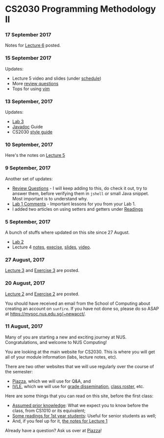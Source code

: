 # CS2030 Programming Methodology II

### 17 September 2017

Notes for [Lecture 6](lec6.md) posted.

### 15 September 2017

Updates:
- Lecture 5 video and slides (under [schedule](schedule.md))
- More [review questions](reviews.md)
- Tops for using [vim](vim.md)

### 13 September, 2017
Updates:

- [Lab 3](lab3.md)
- [Javadoc](javadoc.md) Guide
- CS2030 [style guide](style.md)

### 10 September, 2017

Here's the notes on [Lecture 5](lec5.md)

### 9 September, 2017

Another set of updates:

- [Review Questions](reviews.md) -  I will keep adding to this, do check it out, try to answer them, before verifying them in `jshell` or small Java snippet.  Most important is to understand why.
- [Lab 1 Comments](lab01-comments.md) - Important lessons for you from your Lab 1.
- I added two articles on using setters and getters under [Readings](readings.md)

### 5 September, 2017

A bunch of stuffs where updated on this site since 27 August.

- [Lab 2](lab2.md)
- Lecture 4 [notes](lec4.md), [execise](exercise4.md), [slides](https://www.comp.nus.edu.sg/~cs2030/1718-s1/cs2030-lec4.pdf), [video](https://vimeo.com/232615561).

### 27 August, 2017

[Lecture 3](lec3.md) and [Exercise 3](exercise3.md) are posted.  

### 20 August, 2017

[Lecture 2](lec2.md) and [Exercise 2](exercise2.md) are posted.  

You should have received an email from the School of Computing about creating an account on `sunfire`.  If you have not done so, please do so ASAP at https://mysoc.nus.edu.sg/~newacct/.

### 11 August, 2017

Many of you are starting a new and exciting journey at NUS.  Congratulations, and welcome to NUS Computing!

You are looking at the main website for CS2030.  This is where you will get all of your module information (labs, lecture notes, etc).  

There are two other websites that we will use regularly over the course of the semester:

- [Piazza](https://piazza.com/class/j63m6jbocil42), which we will use for Q&A, and
- [IVLE](https://ivle.nus.edu.sg/v1/Module/Student/Default.aspx?CourseID=A55753B4-E2D8-4A3F-A75C-573BB85BF18B), which we will use for [grade dissemination](https://ivle.nus.edu.sg/v1/Gradebook/Staff/gradebook.aspx?CourseID=a55753b4-e2d8-4a3f-a75c-573bb85bf18b&eu=dcsooiwt), [class roster](https://ivle.nus.edu.sg/v1/ClassManagement/Student/default.aspx?CourseID=a55753b4-e2d8-4a3f-a75c-573bb85bf18b), etc.

Here are some things that you can read on this site, before the first class:

- [Assumed prior knowledge](prereqs.md): What we expect you to know before the class, from CS1010 or its equivalent;
- [Some readings for 1st year students](readings.md): Useful for senior students as well;
- And, if you feel up for it, [the notes for Lecture 1](lec1/)

Already have a question?  Ask us over at [Piazza](https://piazza.com/class/j63m6jbocil42)!
